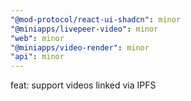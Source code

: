 ```yaml
---
"@mod-protocol/react-ui-shadcn": minor
"@miniapps/livepeer-video": minor
"web": minor
"@miniapps/video-render": minor
"api": minor
---
```


feat: support videos linked via IPFS
